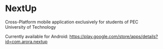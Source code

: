 # NextUp

Cross-Platform mobile application exclusively for students of PEC University of Technology

Currently available for Android: https://play.google.com/store/apps/details?id=com.arora.nextup
